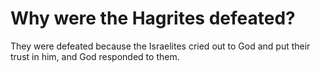 # Why were the Hagrites defeated?

They were defeated because the Israelites cried out to God and put their trust in him, and God responded to them.
